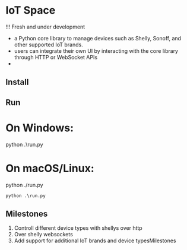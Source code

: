 # IoT Space

!!! Fresh and under development

- a Python core library to manage devices such as Shelly, Sonoff, and other supported IoT brands.
- users can integrate their own UI by interacting with the core library through HTTP or WebSocket APIs
- 

## Install

## Run

# On Windows:
python .\run.py

# On macOS/Linux:
python ./run.py
```
python .\run.py
```

## Milestones
1) Controll different device types with shellys over http
2) Over shelly websockets
3) Add support for additional IoT brands and device typesMilestones